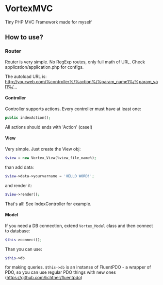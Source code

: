 # VortexMVC

Tiny PHP MVC Framework made for myself

## How to use?

### Router

Router is very simple. No RegExp routes, only full math of URL.
Check application/application.php for configs.

The autoload URL is:
    http://yourweb.com/%controller%/%action%/%param_name1%/%param_val1%/...

#### Controller

Controller supports actions. Every controller must have at least one:
```php
public indexAction();
```

All actions should ends with 'Action' (case!)

#### View

Very simple. Just create the View obj:
```php
$view = new Vortex_View(%view_file_name%);
```
than add data:
```php
$view->data->yourvarname = 'HELLO WORD!';
```
and render it:
```php
$view->render();
```

That's all! See IndexController for example.

#### Model

If you need a DB connection, extend `Vortex_Model` class and then connect to database:
```php
$this->connect();
```

Than you can use:
```php
$this->db
```
for making queries. `$this->db` is an instanse of FluentPDO - a wrapper of PDO, so you can use regular PDO things with new ones (https://github.com/lichtner/fluentpdo)



